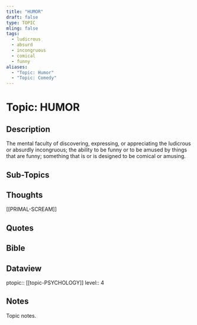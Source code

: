 ```yaml
---
title: "HUMOR"
draft: false
type: TOPIC
mling: false
tags:
  - ludicrous
  - absurd
  - incongruous
  - comical
  - funny
aliases:
  - "Topic: Humor"
  - "Topic: Comedy"
---
```

# Topic: HUMOR

## Description
The mental faculty of discovering, expressing, or appreciating the ludicrous or absurdly incongruous; the ability to be funny or to be amused by things that are funny; something that is or is designed to be comical or amusing.

## Sub-Topics


## Thoughts
[[PRIMAL-SCREAM]]

## Quotes

## Bible

## Dataview
ptopic:: [[topic-PSYCHOLOGY]]
level:: 4


## Notes
Topic notes.

